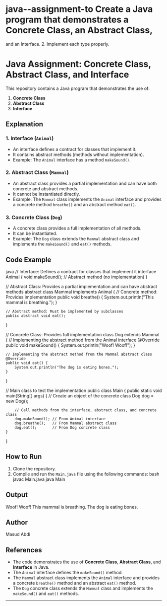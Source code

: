 # java--assignment-to Create a Java program that demonstrates a Concrete Class, an Abstract Class,
and an Interface.
2. Implement each type properly.


# Java Assignment: Concrete Class, Abstract Class, and Interface

This repository contains a Java program that demonstrates the use of:
1. **Concrete Class**
2. **Abstract Class**
3. **Interface**

## Explanation

### 1. Interface (`Animal`)
- An interface defines a contract for classes that implement it.
- It contains abstract methods (methods without implementation).
- Example: The `Animal` interface has a method `makeSound()`.

### 2. Abstract Class (`Mammal`)
- An abstract class provides a partial implementation and can have both concrete and abstract methods.
- It cannot be instantiated directly.
- Example: The `Mammal` class implements the `Animal` interface and provides a concrete method `breathe()` and an abstract method `eat()`.

### 3. Concrete Class (`Dog`)
- A concrete class provides a full implementation of all methods.
- It can be instantiated.
- Example: The `Dog` class extends the `Mammal` abstract class and implements the `makeSound()` and `eat()` methods.

## Code Example

java
// Interface: Defines a contract for classes that implement it
interface Animal {
    void makeSound(); // Abstract method (no implementation)
}

// Abstract Class: Provides a partial implementation and can have abstract methods
abstract class Mammal implements Animal {
    // Concrete method: Provides implementation
    public void breathe() {
        System.out.println("This mammal is breathing.");
    }

    // Abstract method: Must be implemented by subclasses
    public abstract void eat();
}

// Concrete Class: Provides full implementation
class Dog extends Mammal {
    // Implementing the abstract method from the Animal interface
    @Override
    public void makeSound() {
        System.out.println("Woof! Woof!");
    }

    // Implementing the abstract method from the Mammal abstract class
    @Override
    public void eat() {
        System.out.println("The dog is eating bones.");
    }
}

// Main class to test the implementation
public class Main {
    public static void main(String[] args) {
        // Create an object of the concrete class
        Dog dog = new Dog();

        // Call methods from the interface, abstract class, and concrete class
        dog.makeSound(); // From Animal interface
        dog.breathe();   // From Mammal abstract class
        dog.eat();       // From Dog concrete class
    }
}


## How to Run
1. Clone the repository.
2. Compile and run the `Main.java` file using the following commands:
   bash
   javac Main.java
   java Main
   

## Output

Woof! Woof!
This mammal is breathing.
The dog is eating bones.


## Author
Masud Abdi

## References
- The code demonstrates the use of **Concrete Class**, **Abstract Class**, and **Interface** in Java.
- The `Animal` interface defines the `makeSound()` method.
- The `Mammal` abstract class implements the `Animal` interface and provides a concrete `breathe()` method and an abstract `eat()` method.
- The `Dog` concrete class extends the `Mammal` class and implements the `makeSound()` and `eat()` methods.


---

